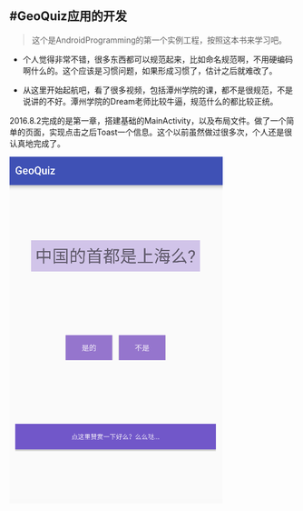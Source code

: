 #GeoQuiz应用的开发
---
>这个是AndroidProgramming的第一个实例工程，按照这本书来学习吧。

- 个人觉得非常不错，很多东西都可以规范起来，比如命名规范啊，不用硬编码啊什么的。这个应该是习惯问题，如果形成习惯了，估计之后就难改了。

- 从这里开始起航吧，看了很多视频，包括潭州学院的课，都不是很规范，不是说讲的不好。潭州学院的Dream老师比较牛逼，规范什么的都比较正统。

2016.8.2完成的是第一章，搭建基础的MainActivity，以及布局文件。做了一个简单的页面，实现点击之后Toast一个信息。这个以前虽然做过很多次，个人还是很认真地完成了。

![第一章完成的界面图](https://github.com/nbpzjy/zjyGeoQuiz/blob/master/Image-folder/screenshot_first_chapter.png)
